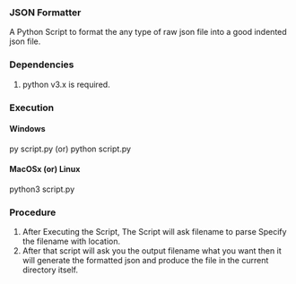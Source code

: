 ### JSON Formatter

A Python Script to format the any type of raw json file into a good indented json file.

### Dependencies

1. python v3.x is required.

### Execution

#### Windows

py script.py (or) python script.py

#### MacOSx (or) Linux

python3 script.py

### Procedure

1. After Executing the Script, The Script will ask filename to parse Specify the filename with location.
2. After that script will ask you the output filename what you want then it will generate the formatted json and produce the file in the current directory itself.